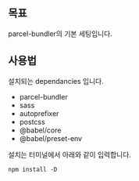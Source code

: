 ## 목표
parcel-bundler의 기본 세팅입니다.

## 사용법

설치되는 dependancies 입니다.
- parcel-bundler
- sass
- autoprefixer
- postcss
- @babel/core
- @babel/preset-env

설치는 터미널에서 아래와 같이 입력합니다.
<pre>
<code>npm install -D</code>
</pre>



